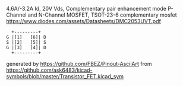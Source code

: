 4.6A/-3.2A Id, 20V Vds, Complementary pair enhancement mode P-Channel and N-Channel MOSFET, TSOT-23-6
complementary mosfet
https://www.diodes.com/assets/Datasheets/DMC2053UVT.pdf


	  +---------+
	G |[1]   [6]| D
	S |[2]   [5]| S
	G |[3]   [4]| D
	  +---------+


generated by https://github.com/FBEZ/Pinout-AsciiArt from https://github.com/ask6483/kicad-symbols/blob/master/Transistor_FET.kicad_sym